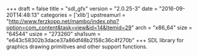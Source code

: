 +++
draft = false
title = "sdl_gfx"
version = "2.0.25-3"
date = "2016-09-20T14:48:13"
categories = ['xlib']
upstreamurl = "http://www.ferzkopp.net/mambo/index.php?option=com_content&task=view&id=14&Itemid=29"
arch = "x86_64"
size = "64544"
usize = "273260"
sha1sum = "e643c58302b3dace37a86df48b2158c36c4f270b"
+++
SDL library for graphics drawing primitives and other support functions.